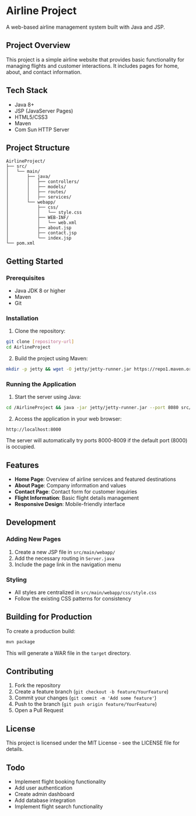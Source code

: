 # Airline Project

A web-based airline management system built with Java and JSP.

## Project Overview

This project is a simple airline website that provides basic functionality for managing flights and customer interactions. It includes pages for home, about, and contact information.

## Tech Stack

- Java 8+
- JSP (JavaServer Pages)
- HTML5/CSS3
- Maven
- Com Sun HTTP Server

## Project Structure

```
AirlineProject/
├── src/
│   └── main/
│       ├── java/
│       │   ├── controllers/
│       │   ├── models/
│       │   ├── routes/
│       │   ├── services/
│       └── webapp/
│           ├── css/
│           │   └── style.css
│           ├── WEB-INF/
│           │   └── web.xml
│           ├── about.jsp
│           ├── contact.jsp
│           └── index.jsp
└── pom.xml
```

## Getting Started

### Prerequisites

- Java JDK 8 or higher
- Maven
- Git

### Installation

1. Clone the repository:
```bash
git clone [repository-url]
cd AirlineProject
```

2. Build the project using Maven:
```bash
mkdir -p jetty && wget -O jetty/jetty-runner.jar https://repo1.maven.org/maven2/org/eclipse/jetty/jetty-runner/9.4.53.v20231009/jetty-runner-9.4.53.v20231009.jar
```

### Running the Application

1. Start the server using Java:
```bash
cd /AirlineProject && java -jar jetty/jetty-runner.jar --port 8080 src/main/webapp/
```

2. Access the application in your web browser:
```
http://localhost:8000
```

The server will automatically try ports 8000-8009 if the default port (8000) is occupied.

## Features

- **Home Page**: Overview of airline services and featured destinations
- **About Page**: Company information and values
- **Contact Page**: Contact form for customer inquiries
- **Flight Information**: Basic flight details management
- **Responsive Design**: Mobile-friendly interface

## Development

### Adding New Pages

1. Create a new JSP file in `src/main/webapp/`
2. Add the necessary routing in `Server.java`
3. Include the page link in the navigation menu

### Styling

- All styles are centralized in `src/main/webapp/css/style.css`
- Follow the existing CSS patterns for consistency

## Building for Production

To create a production build:

```bash
mvn package
```

This will generate a WAR file in the `target` directory.

## Contributing

1. Fork the repository
2. Create a feature branch (`git checkout -b feature/YourFeature`)
3. Commit your changes (`git commit -m 'Add some feature'`)
4. Push to the branch (`git push origin feature/YourFeature`)
5. Open a Pull Request

## License

This project is licensed under the MIT License - see the LICENSE file for details.

## Todo

- Implement flight booking functionality
- Add user authentication
- Create admin dashboard
- Add database integration
- Implement flight search functionality


